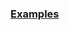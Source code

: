 
### [Examples](https://github.com/Mircea-MMXXI/azapy/blob/main/scripts/portfolios/Port_Kelly_examples.py)

```

